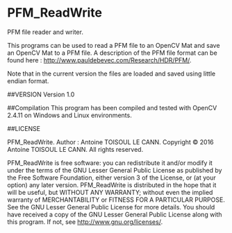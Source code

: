 # PFM_ReadWrite
PFM file reader and writer.

This programs can be used to read a PFM file to an OpenCV Mat and save an OpenCV Mat to a PFM file.
A description of the PFM file format can be found here : http://www.pauldebevec.com/Research/HDR/PFM/.

Note that in the current version the files are loaded and saved using little endian format.

##VERSION
Version 1.0

##Compilation
This program has been compiled and tested with OpenCV 2.4.11 on Windows and Linux environments.


##LICENSE

PFM_ReadWrite. Author :  Antoine TOISOUL LE CANN. Copyright © 2016 Antoine TOISOUL LE CANN. All rights reserved.


PFM_ReadWrite is free software: you can redistribute it and/or modify it under the terms of the GNU Lesser General Public License as published by the Free Software Foundation, either version 3 of the License, or (at your option) any later version. PFM_ReadWrite is distributed in the hope that it will be useful, but WITHOUT ANY WARRANTY; without even the implied warranty of MERCHANTABILITY or FITNESS FOR A PARTICULAR PURPOSE. See the GNU Lesser General Public License for more details. You should have received a copy of the GNU Lesser General Public License along with this program. If not, see <http://www.gnu.org/licenses/>.

